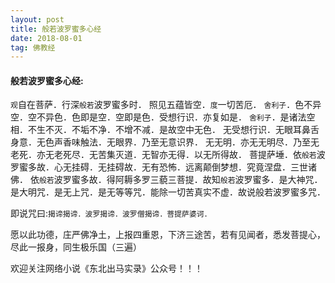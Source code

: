 ```yaml
---
layout: post
title: 般若波罗蜜多心经
date: 2018-08-01  
tag: 佛教经
--- 
```


#### 般若波罗蜜多心经:
`观`自在菩萨．行深`般若`波罗蜜多时．
照见五蕴皆空．`度`一切苦厄．
`舍利子`．色不异空．空不异色．色即是空．空即是色．受想行识．亦复如是．
`舍利子`．是诸法空相．不生不灭．不垢不净．不增不减．是故空中无色．
无受想行识．无眼耳鼻舌身意．无色声香味触法．无眼界．乃至无意识界．
无无明．亦无无明尽．乃至无老死．亦无老死尽．无苦集灭道．无智亦无得．以无所得故．
菩提萨埵．依`般若`波罗蜜多故．心无挂碍．无挂碍故．无有恐怖．远离颠倒梦想．究竟涅盘．三世诸佛．
依`般若`波罗蜜多故．得阿耨多罗三藐三菩提．故知`般若`波罗蜜多．是大神咒．是大明咒．是无上咒．是无等等咒．能除一切苦真实不虚．故说般若波罗蜜多咒．

即说咒曰:`揭谛揭谛．波罗揭谛．波罗僧揭谛．菩提萨婆诃．`


愿以此功德，庄严佛净土，上报四重恩，下济三途苦，若有见闻者，悉发菩提心，尽此一报身，同生极乐国（三遍）

欢迎关注网络小说《东北出马实录》公众号！！！